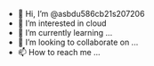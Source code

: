 - 👋 Hi, I’m @asbdu586cb21s207206
- 👀 I’m interested in cloud
- 🌱 I’m currently learning ...
- 💞️ I’m looking to collaborate on ...
- 📫 How to reach me ...

<!---
asbdu586cb21s207206/asbdu586cb21s207206 is a ✨ special ✨ repository because its `README.md` (this file) appears on your GitHub profile.
You can click the Preview link to take a look at your changes.
--->
